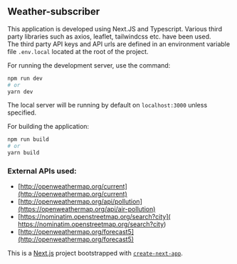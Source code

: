 
## Weather-subscriber
This application is developed using Next.JS and Typescript. 
Various third party libraries such as axios, leaflet, tailwindcss etc. have been used.  
The third party API keys and API urls are defined in an environment variable file `.env.local` located at the root of the project.


For running the development server, use the command:

```bash
npm run dev
# or
yarn dev
```

The local server will be running by default on `localhost:3000` unless specified.

For building the application:

```bash
npm run build
# or
yarn build
```

### External APIs used:
* [http://openweathermap.org/current](http://openweathermap.org/current)
* [http://openweathermap.org/api/pollution](https://openweathermap.org/api/air-pollution)
* [https://nominatim.openstreetmap.org/search?city]( https://nominatim.openstreetmap.org/search?city)
* [http://openweathermap.org/forecast5](http://openweathermap.org/forecast5)

This is a [Next.js](https://nextjs.org/) project bootstrapped with [`create-next-app`](https://github.com/vercel/next.js/tree/canary/packages/create-next-app).
